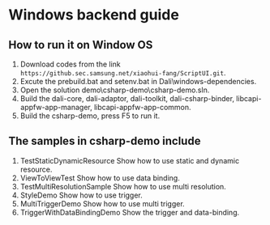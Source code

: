 # Windows backend guide

## How to run it on Window OS

1. Download codes from the link `https://github.sec.samsung.net/xiaohui-fang/ScriptUI.git`.
2. Excute the prebuild.bat and setenv.bat in Dali\windows-dependencies.
3. Open the solution demo\csharp-demo\csharp-demo.sln.
4. Build the dali-core, dali-adaptor, dali-toolkit, dali-csharp-binder, libcapi-appfw-app-manager, libcapi-appfw-app-common.
5. Build the csharp-demo, press F5 to run it.

## The samples in csharp-demo include

1. TestStaticDynamicResource    Show how to use static and dynamic resource.
2. ViewToViewTest               Show how to use data binding.
3. TestMultiResolutionSample    Show how to use multi resolution.
4. StyleDemo                    Show how to use trigger.
5. MultiTriggerDemo             Show how to use multi trigger.
6. TriggerWithDataBindingDemo   Show the trigger and data-binding.

